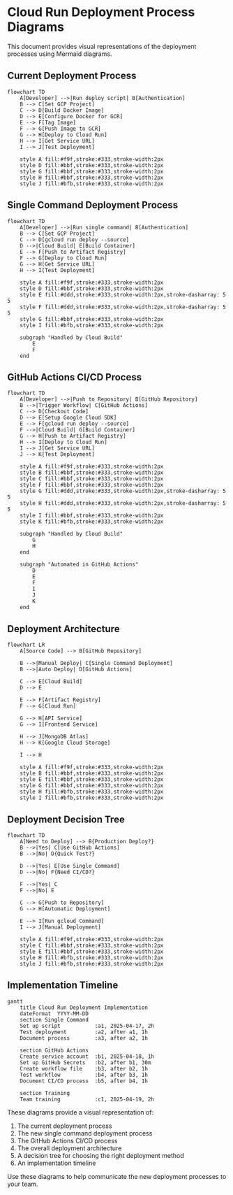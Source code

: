# Cloud Run Deployment Process Diagrams

This document provides visual representations of the deployment processes using Mermaid diagrams.

## Current Deployment Process

```mermaid
flowchart TD
    A[Developer] -->|Run deploy script| B[Authentication]
    B --> C[Set GCP Project]
    C --> D[Build Docker Image]
    D --> E[Configure Docker for GCR]
    E --> F[Tag Image]
    F --> G[Push Image to GCR]
    G --> H[Deploy to Cloud Run]
    H --> I[Get Service URL]
    I --> J[Test Deployment]
    
    style A fill:#f9f,stroke:#333,stroke-width:2px
    style D fill:#bbf,stroke:#333,stroke-width:2px
    style G fill:#bbf,stroke:#333,stroke-width:2px
    style H fill:#bbf,stroke:#333,stroke-width:2px
    style J fill:#bfb,stroke:#333,stroke-width:2px
```

## Single Command Deployment Process

```mermaid
flowchart TD
    A[Developer] -->|Run single command| B[Authentication]
    B --> C[Set GCP Project]
    C --> D[gcloud run deploy --source]
    D -->|Cloud Build| E[Build Container]
    E --> F[Push to Artifact Registry]
    F --> G[Deploy to Cloud Run]
    G --> H[Get Service URL]
    H --> I[Test Deployment]
    
    style A fill:#f9f,stroke:#333,stroke-width:2px
    style D fill:#bbf,stroke:#333,stroke-width:2px
    style E fill:#ddd,stroke:#333,stroke-width:2px,stroke-dasharray: 5 5
    style F fill:#ddd,stroke:#333,stroke-width:2px,stroke-dasharray: 5 5
    style G fill:#bbf,stroke:#333,stroke-width:2px
    style I fill:#bfb,stroke:#333,stroke-width:2px
    
    subgraph "Handled by Cloud Build"
        E
        F
    end
```

## GitHub Actions CI/CD Process

```mermaid
flowchart TD
    A[Developer] -->|Push to Repository| B[GitHub Repository]
    B -->|Trigger Workflow| C[GitHub Actions]
    C --> D[Checkout Code]
    D --> E[Setup Google Cloud SDK]
    E --> F[gcloud run deploy --source]
    F -->|Cloud Build| G[Build Container]
    G --> H[Push to Artifact Registry]
    H --> I[Deploy to Cloud Run]
    I --> J[Get Service URL]
    J --> K[Test Deployment]
    
    style A fill:#f9f,stroke:#333,stroke-width:2px
    style B fill:#bbf,stroke:#333,stroke-width:2px
    style C fill:#bbf,stroke:#333,stroke-width:2px
    style F fill:#bbf,stroke:#333,stroke-width:2px
    style G fill:#ddd,stroke:#333,stroke-width:2px,stroke-dasharray: 5 5
    style H fill:#ddd,stroke:#333,stroke-width:2px,stroke-dasharray: 5 5
    style I fill:#bbf,stroke:#333,stroke-width:2px
    style K fill:#bfb,stroke:#333,stroke-width:2px
    
    subgraph "Handled by Cloud Build"
        G
        H
    end
    
    subgraph "Automated in GitHub Actions"
        D
        E
        F
        I
        J
        K
    end
```

## Deployment Architecture

```mermaid
flowchart LR
    A[Source Code] --> B[GitHub Repository]
    
    B -->|Manual Deploy| C[Single Command Deployment]
    B -->|Auto Deploy| D[GitHub Actions]
    
    C --> E[Cloud Build]
    D --> E
    
    E --> F[Artifact Registry]
    F --> G[Cloud Run]
    
    G --> H[API Service]
    G --> I[Frontend Service]
    
    H --> J[MongoDB Atlas]
    H --> K[Google Cloud Storage]
    
    I --> H
    
    style A fill:#f9f,stroke:#333,stroke-width:2px
    style B fill:#bbf,stroke:#333,stroke-width:2px
    style E fill:#bbf,stroke:#333,stroke-width:2px
    style G fill:#bbf,stroke:#333,stroke-width:2px
    style H fill:#bfb,stroke:#333,stroke-width:2px
    style I fill:#bfb,stroke:#333,stroke-width:2px
```

## Deployment Decision Tree

```mermaid
flowchart TD
    A[Need to Deploy] --> B{Production Deploy?}
    B -->|Yes| C[Use GitHub Actions]
    B -->|No| D{Quick Test?}
    
    D -->|Yes| E[Use Single Command]
    D -->|No| F{Need CI/CD?}
    
    F -->|Yes| C
    F -->|No| E
    
    C --> G[Push to Repository]
    G --> H[Automatic Deployment]
    
    E --> I[Run gcloud Command]
    I --> J[Manual Deployment]
    
    style A fill:#f9f,stroke:#333,stroke-width:2px
    style C fill:#bbf,stroke:#333,stroke-width:2px
    style E fill:#bbf,stroke:#333,stroke-width:2px
    style H fill:#bfb,stroke:#333,stroke-width:2px
    style J fill:#bfb,stroke:#333,stroke-width:2px
```

## Implementation Timeline

```mermaid
gantt
    title Cloud Run Deployment Implementation
    dateFormat  YYYY-MM-DD
    section Single Command
    Set up script           :a1, 2025-04-17, 2h
    Test deployment         :a2, after a1, 1h
    Document process        :a3, after a2, 1h
    
    section GitHub Actions
    Create service account  :b1, 2025-04-18, 1h
    Set up GitHub Secrets   :b2, after b1, 30m
    Create workflow file    :b3, after b2, 1h
    Test workflow           :b4, after b3, 1h
    Document CI/CD process  :b5, after b4, 1h
    
    section Training
    Team training           :c1, 2025-04-19, 2h
```

These diagrams provide a visual representation of:
1. The current deployment process
2. The new single command deployment process
3. The GitHub Actions CI/CD process
4. The overall deployment architecture
5. A decision tree for choosing the right deployment method
6. An implementation timeline

Use these diagrams to help communicate the new deployment processes to your team.